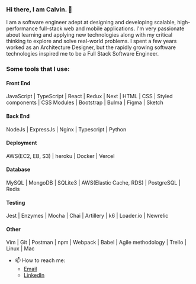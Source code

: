 <div align="left">

### Hi there, I am Calvin. 👋

I am a software engineer adept at designing and developing scalable, high-performance full-stack web and mobile applications. I'm very passionate about learning and applying new technologies along with my critical thinking to explore and solve real-world problems. I spent a few years worked as an Architecture Designer, but the rapidly growing software technologies inspired me to be a Full Stack Software Engineer.
    
### Some tools that I use:

#### Front End 
JavaScript | TypeScript | React | Redux | Next | HTML | CSS | Styled components | CSS Modules | Bootstrap | Bulma | Figma | Sketch 

#### Back End
NodeJs | ExpressJs | Nginx | Typescript | Python 

#### Deployment
AWS(EC2, EB, S3) | heroku | Docker | Vercel
    
#### Database
MySQL | MongoDB | SQLite3 | AWS(Elastic Cache, RDS) | PostgreSQL | Redis
    
#### Testing
Jest | Enzymes | Mocha | Chai | Artillery | k6 | Loader.io | Newrelic

#### Other
Vim | Git | Postman | npm | Webpack | Babel | Agile methodology | Trello | Linux | Mac
  
- 📫 How to reach me:
    - [Email](https://www.calvinchenhupro@gmail.com)
    - [LinkedIn](https://www.linkedin.com/in/calvin-chen-hu-63243729/)

</div>
